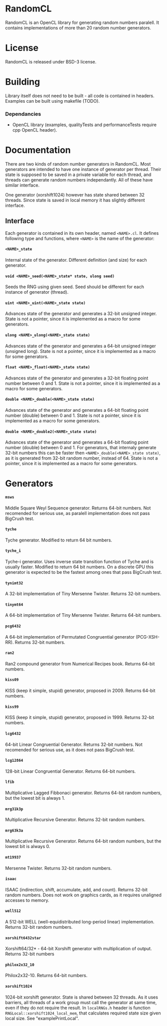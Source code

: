 # RandomCL

RandomCL is an OpenCL library for generating random numbers paralell. It contains implementations of more than 20 random number generators.

# License

RandomCL is released under BSD-3 license.

# Building 

Library itself does not need to be built - all code is contained in headers. Examples can be built using makefile (TODO).

### Dependancies

- OpenCL library (examples, qualityTests and performanceTests require cpp OpenCL header).

# Documentation

There are two kinds of random number generators in RandomCL. Most generators are intended to have one instance of generator per thread. 
Their state is supposed to be saved in a private variable for each thread, and threads can generate random numbers independantly. 
All of these have similar interface. 

One generator (xorshift1024) however has state shared between 32 threads. Since state is saved in local memory it has slightly different interface.

## Interface

Each generator is contained in its own header, named `<NAME>.cl`. It defines following type and functions, where `<NAME>` is the name of the generator:

#### `<NAME>_state`

Internal state of the generator. Different definition (and size) for each generator.

#### `void <NAME>_seed(<NAME>_state* state, ulong seed)`

Seeds the RNG using given seed. Seed should be different for each instance of generator (thread).

#### `uint <NAME>_uint(<NAME>_state state)`

Advances state of the generator and generates a 32-bit unsigned integer. State is not a pointer, since it is implemented as a macro for some generators.

#### `ulong <NAME>_ulong(<NAME>_state state)`

Advances state of the generator and generates a 64-bit unsigned integer (unsigned long). State is not a pointer, since it is implemented as a macro for some generators.

#### `float <NAME>_float(<NAME>_state state)`

Advances state of the generator and generates a 32-bit floating point number between 0 and 1. State is not a pointer, since it is implemented as a macro for some generators.

#### `double <NAME>_double(<NAME>_state state)`

Advances state of the generator and generates a 64-bit floating point number (double) between 0 and 1. State is not a pointer, since it is implemented as a macro for some generators.

#### `double <NAME>_double2(<NAME>_state state)`

Advances state of the generator and generates a 64-bit floating point number (double) between 0 and 1. For generators, that internaly generate 32-bit numbers this can be faster then
`<NAME>_double(<NAME>_state state)`, as it is generated from 32-bit random number, instead of 64. State is not a pointer, since it is implemented as a macro for some generators.

# Generators

#### `msws`

Middle Square Weyl Sequence generator. Returns 64-bit numbers.  Not recomended for serious use, as paralell implementation does not pass BigCrush test.

#### `tyche`

Tyche generator. Modified to return 64 bit numbers.

#### `tyche_i`

Tyche-i generator. Uses inverse state transition function of Tyche and is usually faster. Modified to return 64 bit numbers. On a discrete GPU this generator is expected to be the 
fastest among ones that pass BigCrush test. 

#### `tynimt32`

A 32-bit implementation of Tiny Mersenne Twister. Returns 32-bit numbers.

#### `tinymt64`

A 64-bit implementation of Tiny Mersenne Twister. Returns 64-bit numbers.

#### `pcg6432`

A 64-bit implementation of Permutated Congruential generator (PCG-XSH-RR). Returns 32-bit numbers.

#### `ran2`

Ran2 compound generator from Numerical Recipes book. Returns 64-bit numbers.

#### `kiss09`

KISS (keep it simple, stupid) generator, proposed in 2009. Returns 64-bit numbers.

#### `kiss99`

KISS (keep it simple, stupid) generator, proposed in 1999. Returns 32-bit numbers.

#### `lcg6432`

64-bit Linear Congruential Generator. Returns 32-bit numbers. Not recomended for serious use, as it does not pass BigCrush test.

#### `lcg12864`

128-bit Linear Congruential Generator. Returns 64-bit numbers.

#### `lfib`

Multiplicative Lagged Fibbonaci generator. Returns 64-bit random numbers, but the lowest bit is always 1.

#### `mrg31k3p`

Multiplicative Recursive Generator. Returns 32-bit random numbers.

#### `mrg63k3a`

Multiplicative Recursive Generator. Returns 64-bit random numbers, but the lowest bit is always 0.

#### `mt19937`

Mersenne Twister. Returns 32-bit random numbers.

#### `isaac`

ISAAC (indirection, shift, accumulate, add, and count). Returns 32-bit random numbers. Does not work on graphics cards, as it requires unaligned accesses to memory.

#### `well512`

A 512-bit WELL (well-equidistributed long-period linear) implementation. Returns 32-bit random numbers.

#### `xorshift6432star`

Xorshift64/32* - 64-bit Xorshift generator with multiplication of output. Returns 32-bit numbers

#### `philox2x32_10`

Philox2x32-10. Returns 64-bit numbers.

#### `xorshift1024`

1024-bit xorshift generator. State is shared between 32 threads. As it uses barriers, all threads of a work group must call the generator at same time, 
even if they do not require the result. In `localRNGs.h` header is function `RNGLocal::xorshift1024_local_mem`, that calculates required state size given local size. 
See "examplePrintLocal". 